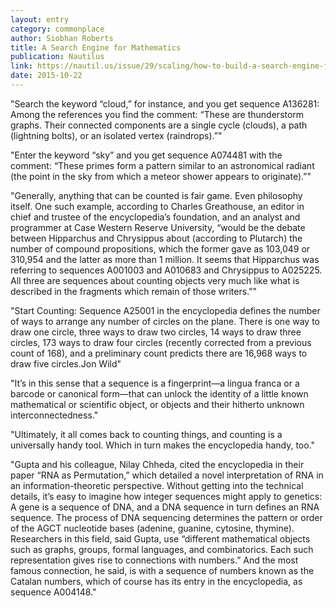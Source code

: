```yaml
---
layout: entry
category: commonplace
author: Siobhan Roberts
title: A Search Engine for Mathematics
publication: Nautilus
link: https://nautil.us/issue/29/scaling/how-to-build-a-search-engine-for-mathematics
date: 2015-10-22
---
```


"Search the keyword “cloud,” for instance, and you get sequence A136281: Among the references you find the comment: “These are thunderstorm graphs. Their connected components are a single cycle (clouds), a path (lightning bolts), or an isolated vertex (raindrops).”"

"Enter the keyword “sky” and you get sequence A074481 with the comment: “These primes form a pattern similar to an astronomical radiant (the point in the sky from which a meteor shower appears to originate).”"
 
"Generally, anything that can be counted is fair game. Even philosophy itself. One such example, according to Charles Greathouse, an editor in chief and trustee of the encyclopedia’s foundation, and an analyst and programmer at Case Western Reserve University, “would be the debate between Hipparchus and Chrysippus about (according to Plutarch) the number of compound propositions, which the former gave as 103,049 or 310,954 and the latter as more than 1 million. It seems that Hipparchus was referring to sequences A001003 and A010683 and Chrysippus to A025225. All three are sequences about counting objects very much like what is described in the fragments which remain of those writers.”"

"Start Counting: Sequence A25001 in the encyclopedia defines the number of ways to arrange any number of circles on the plane. There is one way to draw one circle, three ways to draw two circles, 14 ways to draw three circles, 173 ways to draw four circles (recently corrected from a previous count of 168), and a preliminary count predicts there are 16,968 ways to draw five circles.Jon Wild"

"It’s in this sense that a sequence is a fingerprint—a lingua franca or a barcode or canonical form—that can unlock the identity of a little known mathematical or scientific object, or objects and their hitherto unknown interconnectedness."

"Ultimately, it all comes back to counting things, and counting is a universally handy tool. Which in turn makes the encyclopedia handy, too."

"Gupta and his colleague, Nilay Chheda, cited the encyclopedia in their paper “RNA as Permutation,” which detailed a novel interpretation of RNA in an information-theoretic perspective. Without getting into the technical details, it’s easy to imagine how integer sequences might apply to genetics: A gene is a sequence of DNA, and a DNA sequence in turn defines an RNA sequence. The process of DNA sequencing determines the pattern or order of the AGCT nucleotide bases (adenine, guanine, cytosine, thymine). Researchers in this field, said Gupta, use “different mathematical objects such as graphs, groups, formal languages, and combinatorics. Each such representation gives rise to connections with numbers.” And the most famous connection, he said, is with a sequence of numbers known as the Catalan numbers, which of course has its entry in the encyclopedia, as sequence A004148."
